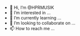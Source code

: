 - 👋 Hi, I’m @HPRMUSIK
- 👀 I’m interested in ...
- 🌱 I’m currently learning ...
- 💞️ I’m looking to collaborate on ...
- 📫 How to reach me ...

<!---
HPRMUSIK/HPRMUSIK is a ✨ special ✨ repository because its `README.md` (this file) appears on your GitHub profile.
You can click the Preview link to take a look at your changes.
--->
